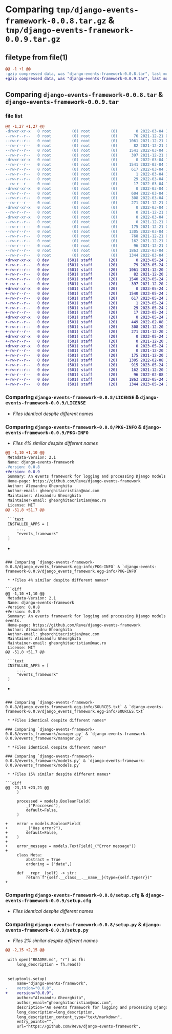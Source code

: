 # Comparing `tmp/django-events-framework-0.0.8.tar.gz` & `tmp/django-events-framework-0.0.9.tar.gz`

## filetype from file(1)

```diff
@@ -1 +1 @@
-gzip compressed data, was "django-events-framework-0.0.8.tar", last modified: Fri Mar  4 10:57:38 2022, max compression
+gzip compressed data, was "django-events-framework-0.0.9.tar", last modified: Wed May 24 20:29:24 2023, max compression
```

## Comparing `django-events-framework-0.0.8.tar` & `django-events-framework-0.0.9.tar`

### file list

```diff
@@ -1,27 +1,27 @@
-drwxr-xr-x   0 root         (0) root         (0)        0 2022-03-04 10:57:38.766779 django-events-framework-0.0.8/
--rw-r--r--   0 root         (0) root         (0)       76 2021-12-21 06:35:22.000000 django-events-framework-0.0.8/AUTHORS
--rw-r--r--   0 root         (0) root         (0)     1061 2021-12-21 06:35:22.000000 django-events-framework-0.0.8/LICENSE
--rw-r--r--   0 root         (0) root         (0)       82 2021-12-21 06:35:22.000000 django-events-framework-0.0.8/MANIFEST.in
--rw-r--r--   0 root         (0) root         (0)     1541 2022-03-04 10:57:38.769308 django-events-framework-0.0.8/PKG-INFO
--rw-r--r--   0 root         (0) root         (0)      397 2021-12-21 06:35:22.000000 django-events-framework-0.0.8/README.md
-drwxr-xr-x   0 root         (0) root         (0)        0 2022-03-04 10:57:38.636339 django-events-framework-0.0.8/django_events_framework.egg-info/
--rw-r--r--   0 root         (0) root         (0)     1541 2022-03-04 10:57:37.000000 django-events-framework-0.0.8/django_events_framework.egg-info/PKG-INFO
--rw-r--r--   0 root         (0) root         (0)      617 2022-03-04 10:57:38.000000 django-events-framework-0.0.8/django_events_framework.egg-info/SOURCES.txt
--rw-r--r--   0 root         (0) root         (0)        1 2022-03-04 10:57:37.000000 django-events-framework-0.0.8/django_events_framework.egg-info/dependency_links.txt
--rw-r--r--   0 root         (0) root         (0)       29 2022-03-04 10:57:37.000000 django-events-framework-0.0.8/django_events_framework.egg-info/requires.txt
--rw-r--r--   0 root         (0) root         (0)       17 2022-03-04 10:57:38.000000 django-events-framework-0.0.8/django_events_framework.egg-info/top_level.txt
-drwxr-xr-x   0 root         (0) root         (0)        0 2022-03-04 10:57:38.715848 django-events-framework-0.0.8/events_framework/
--rw-r--r--   0 root         (0) root         (0)      604 2022-03-04 10:43:53.000000 django-events-framework-0.0.8/events_framework/__init__.py
--rw-r--r--   0 root         (0) root         (0)      308 2022-03-04 10:41:56.000000 django-events-framework-0.0.8/events_framework/apps.py
--rw-r--r--   0 root         (0) root         (0)      271 2021-12-21 06:35:22.000000 django-events-framework-0.0.8/events_framework/decorators.py
-drwxr-xr-x   0 root         (0) root         (0)        0 2022-03-04 10:57:38.728071 django-events-framework-0.0.8/events_framework/management/
--rw-r--r--   0 root         (0) root         (0)        0 2021-12-21 06:35:22.000000 django-events-framework-0.0.8/events_framework/management/__init__.py
-drwxr-xr-x   0 root         (0) root         (0)        0 2022-03-04 10:57:38.757808 django-events-framework-0.0.8/events_framework/management/commands/
--rw-r--r--   0 root         (0) root         (0)        0 2021-12-21 06:35:22.000000 django-events-framework-0.0.8/events_framework/management/commands/__init__.py
--rw-r--r--   0 root         (0) root         (0)      175 2021-12-21 06:35:22.000000 django-events-framework-0.0.8/events_framework/management/commands/process_events.py
--rw-r--r--   0 root         (0) root         (0)     1305 2022-03-04 10:40:03.000000 django-events-framework-0.0.8/events_framework/manager.py
--rw-r--r--   0 root         (0) root         (0)      768 2021-12-21 07:05:16.000000 django-events-framework-0.0.8/events_framework/models.py
--rw-r--r--   0 root         (0) root         (0)      162 2021-12-21 06:35:22.000000 django-events-framework-0.0.8/events_framework/utils.py
--rw-r--r--   0 root         (0) root         (0)       96 2021-12-21 06:43:54.000000 django-events-framework-0.0.8/requirements.txt
--rw-r--r--   0 root         (0) root         (0)     1863 2022-03-04 10:57:38.775882 django-events-framework-0.0.8/setup.cfg
--rw-r--r--   0 root         (0) root         (0)     1344 2022-03-04 10:44:19.000000 django-events-framework-0.0.8/setup.py
+drwxr-xr-x   0 dev        (501) staff       (20)        0 2023-05-24 20:29:24.500210 django-events-framework-0.0.9/
+-rw-r--r--   0 dev        (501) staff       (20)       79 2023-05-24 20:27:10.000000 django-events-framework-0.0.9/AUTHORS
+-rw-r--r--   0 dev        (501) staff       (20)     1061 2021-12-20 17:16:00.000000 django-events-framework-0.0.9/LICENSE
+-rw-r--r--   0 dev        (501) staff       (20)       82 2021-12-20 23:26:50.000000 django-events-framework-0.0.9/MANIFEST.in
+-rw-r--r--   0 dev        (501) staff       (20)     1540 2023-05-24 20:29:24.500278 django-events-framework-0.0.9/PKG-INFO
+-rw-r--r--   0 dev        (501) staff       (20)      397 2021-12-20 22:54:14.000000 django-events-framework-0.0.9/README.md
+drwxr-xr-x   0 dev        (501) staff       (20)        0 2023-05-24 20:29:24.498853 django-events-framework-0.0.9/django_events_framework.egg-info/
+-rw-r--r--   0 dev        (501) staff       (20)     1540 2023-05-24 20:29:24.000000 django-events-framework-0.0.9/django_events_framework.egg-info/PKG-INFO
+-rw-r--r--   0 dev        (501) staff       (20)      617 2023-05-24 20:29:24.000000 django-events-framework-0.0.9/django_events_framework.egg-info/SOURCES.txt
+-rw-r--r--   0 dev        (501) staff       (20)        1 2023-05-24 20:29:24.000000 django-events-framework-0.0.9/django_events_framework.egg-info/dependency_links.txt
+-rw-r--r--   0 dev        (501) staff       (20)       29 2023-05-24 20:29:24.000000 django-events-framework-0.0.9/django_events_framework.egg-info/requires.txt
+-rw-r--r--   0 dev        (501) staff       (20)       17 2023-05-24 20:29:24.000000 django-events-framework-0.0.9/django_events_framework.egg-info/top_level.txt
+drwxr-xr-x   0 dev        (501) staff       (20)        0 2023-05-24 20:29:24.499597 django-events-framework-0.0.9/events_framework/
+-rw-r--r--   0 dev        (501) staff       (20)      449 2022-02-08 17:56:59.000000 django-events-framework-0.0.9/events_framework/__init__.py
+-rw-r--r--   0 dev        (501) staff       (20)      308 2021-12-20 17:16:03.000000 django-events-framework-0.0.9/events_framework/apps.py
+-rw-r--r--   0 dev        (501) staff       (20)      271 2021-12-20 23:57:22.000000 django-events-framework-0.0.9/events_framework/decorators.py
+drwxr-xr-x   0 dev        (501) staff       (20)        0 2023-05-24 20:29:24.499746 django-events-framework-0.0.9/events_framework/management/
+-rw-r--r--   0 dev        (501) staff       (20)        0 2021-12-20 17:16:03.000000 django-events-framework-0.0.9/events_framework/management/__init__.py
+drwxr-xr-x   0 dev        (501) staff       (20)        0 2023-05-24 20:29:24.500008 django-events-framework-0.0.9/events_framework/management/commands/
+-rw-r--r--   0 dev        (501) staff       (20)        0 2021-12-20 17:16:03.000000 django-events-framework-0.0.9/events_framework/management/commands/__init__.py
+-rw-r--r--   0 dev        (501) staff       (20)      175 2021-12-20 23:58:41.000000 django-events-framework-0.0.9/events_framework/management/commands/process_events.py
+-rw-r--r--   0 dev        (501) staff       (20)     1305 2022-02-08 17:59:46.000000 django-events-framework-0.0.9/events_framework/manager.py
+-rw-r--r--   0 dev        (501) staff       (20)      915 2023-05-24 20:07:11.000000 django-events-framework-0.0.9/events_framework/models.py
+-rw-r--r--   0 dev        (501) staff       (20)      162 2021-12-20 17:16:03.000000 django-events-framework-0.0.9/events_framework/utils.py
+-rw-r--r--   0 dev        (501) staff       (20)       96 2022-02-08 17:54:31.000000 django-events-framework-0.0.9/requirements.txt
+-rw-r--r--   0 dev        (501) staff       (20)     1863 2023-05-24 20:29:24.500681 django-events-framework-0.0.9/setup.cfg
+-rw-r--r--   0 dev        (501) staff       (20)     1344 2023-05-24 20:27:30.000000 django-events-framework-0.0.9/setup.py
```

### Comparing `django-events-framework-0.0.8/LICENSE` & `django-events-framework-0.0.9/LICENSE`

 * *Files identical despite different names*

### Comparing `django-events-framework-0.0.8/PKG-INFO` & `django-events-framework-0.0.9/PKG-INFO`

 * *Files 4% similar despite different names*

```diff
@@ -1,10 +1,10 @@
 Metadata-Version: 2.1
 Name: django-events-framework
-Version: 0.0.8
+Version: 0.0.9
 Summary: An events framework for logging and processing Django models events.
 Home-page: https://github.com/Reve/django-events-framework
 Author: Alexandru Gheorghita
 Author-email: gheorghitacristian@mac.com
 Maintainer: Alexandru Gheorghita
 Maintainer-email: gheorghitacristian@mac.ro
 License: MIT
@@ -51,8 +51,7 @@
 
 ```text
 INSTALLED_APPS = [
     ...,
     "events_framework"
 ]
 ```
-
```

### Comparing `django-events-framework-0.0.8/django_events_framework.egg-info/PKG-INFO` & `django-events-framework-0.0.9/django_events_framework.egg-info/PKG-INFO`

 * *Files 4% similar despite different names*

```diff
@@ -1,10 +1,10 @@
 Metadata-Version: 2.1
 Name: django-events-framework
-Version: 0.0.8
+Version: 0.0.9
 Summary: An events framework for logging and processing Django models events.
 Home-page: https://github.com/Reve/django-events-framework
 Author: Alexandru Gheorghita
 Author-email: gheorghitacristian@mac.com
 Maintainer: Alexandru Gheorghita
 Maintainer-email: gheorghitacristian@mac.ro
 License: MIT
@@ -51,8 +51,7 @@
 
 ```text
 INSTALLED_APPS = [
     ...,
     "events_framework"
 ]
 ```
-
```

### Comparing `django-events-framework-0.0.8/django_events_framework.egg-info/SOURCES.txt` & `django-events-framework-0.0.9/django_events_framework.egg-info/SOURCES.txt`

 * *Files identical despite different names*

### Comparing `django-events-framework-0.0.8/events_framework/manager.py` & `django-events-framework-0.0.9/events_framework/manager.py`

 * *Files identical despite different names*

### Comparing `django-events-framework-0.0.8/events_framework/models.py` & `django-events-framework-0.0.9/events_framework/models.py`

 * *Files 15% similar despite different names*

```diff
@@ -23,13 +23,21 @@
     )
 
     processed = models.BooleanField(
         _("Proccesed"),
         default=False,
     )
 
+    error = models.BooleanField(
+        _("Has error?"),
+        default=False,
+    )
+
+    error_message = models.TextField(_("Error message"))
+
     class Meta:
         abstract = True
         ordering = ("date",)
 
     def __repr__(self) -> str:
         return f"{self.__class__.__name__}(type={self.type!r})"
+
```

### Comparing `django-events-framework-0.0.8/setup.cfg` & `django-events-framework-0.0.9/setup.cfg`

 * *Files identical despite different names*

### Comparing `django-events-framework-0.0.8/setup.py` & `django-events-framework-0.0.9/setup.py`

 * *Files 2% similar despite different names*

```diff
@@ -2,15 +2,15 @@
 
 with open("README.md", "r") as fh:
     long_description = fh.read()
 
 
 setuptools.setup(
     name="django-events-framework",
-    version="0.0.8",
+    version="0.0.9",
     author="Alexandru Gheorghita",
     author_email="gheorghitacristian@mac.com",
     description="An events framework for logging and processing Django models events.",
     long_description=long_description,
     long_description_content_type="text/markdown",
     entry_points="",
     url="https://github.com/Reve/django-events-framework",
```

